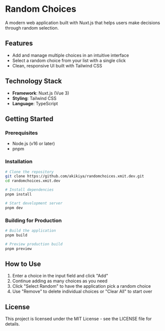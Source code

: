 # Random Choices

A modern web application built with Nuxt.js
that helps users make decisions through random selection.

## Features

- Add and manage multiple choices in an intuitive interface
- Select a random choice from your list with a single click
- Clean, responsive UI built with Tailwind CSS

## Technology Stack

- **Framework**: Nuxt.js (Vue 3)
- **Styling**: Tailwind CSS
- **Language**: TypeScript

## Getting Started

### Prerequisites

- Node.js (v16 or later)
- pnpm

### Installation

```bash
# Clone the repository
git clone https://github.com/akikiya/randomchoices.xmit.dev.git
cd randomchoices.xmit.dev

# Install dependencies
pnpm install

# Start development server
pnpm dev
```

### Building for Production

```bash
# Build the application
pnpm build

# Preview production build
pnpm preview
```

## How to Use

1. Enter a choice in the input field and click "Add"
2. Continue adding as many choices as you need
3. Click "Select Random" to have the application pick a random choice
4. Use "Remove" to delete individual choices or "Clear All" to start over

## License

This project is licensed under the MIT License - see the LICENSE file for details.

